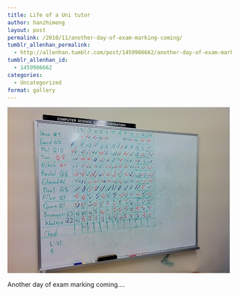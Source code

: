 ```yaml
---
title: Life of a Uni tutor
author: hanzhimeng
layout: post
permalink: /2010/11/another-day-of-exam-marking-coming/
tumblr_allenhan_permalink:
  - http://allenhan.tumblr.com/post/1459986662/another-day-of-exam-marking-coming
tumblr_allenhan_id:
  - 1459986662
categories:
  - Uncategorized
format: gallery
---
```

[<img class="alignnone size-full wp-image-503" alt="tumblr_lb8wpzFaoF1qzkacto1_" src="/images/uploads/2013/03/tumblr_lb8wpzFaoF1qzkacto1_.jpg" width="500" height="373" />][1]

Another day of exam marking coming….

 [1]: /images/uploads/2013/03/tumblr_lb8wpzFaoF1qzkacto1_.jpg
